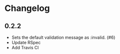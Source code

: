 # Changelog

## 0.2.2

* Sets the default validation message as :invalid. (#6)
* Update RSpec
* Add Travis CI
